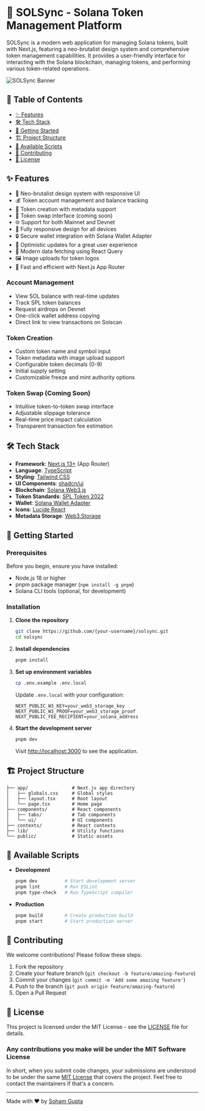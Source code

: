 # 🔄 SOLSync - Solana Token Management Platform

SOLSync is a modern web application for managing Solana tokens, built with Next.js, featuring a neo-brutalist design system and comprehensive token management capabilities. It provides a user-friendly interface for interacting with the Solana blockchain, managing tokens, and performing various token-related operations.

![SOLSync Banner](/public/solsync-banner.png)

## 📑 Table of Contents

- [✨ Features](#-features)
- [🛠️ Tech Stack](#️-tech-stack)
- [🚀 Getting Started](#-getting-started)
- [🏗️ Project Structure](#️-project-structure)
- [🔧 Available Scripts](#-available-scripts)
- [🤝 Contributing](#-contributing)
- [📄 License](#-license)

## ✨ Features

- 🎨 Neo-brutalist design system with responsive UI
- 💰 Token account management and balance tracking
- 🔄 Token creation with metadata support
- 💱 Token swap interface (coming soon)
- 🌐 Support for both Mainnet and Devnet
- 📱 Fully responsive design for all devices
- 🔒 Secure wallet integration with Solana Wallet Adapter
- 🚀 Optimistic updates for a great user experience
- 📡 Modern data fetching using React Query
- 🖼️ Image uploads for token logos
- 💨 Fast and efficient with Next.js App Router

### Account Management

- View SOL balance with real-time updates
- Track SPL token balances
- Request airdrops on Devnet
- One-click wallet address copying
- Direct link to view transactions on Solscan

### Token Creation

- Custom token name and symbol input
- Token metadata with image upload support
- Configurable token decimals (0-9)
- Initial supply setting
- Customizable freeze and mint authority options

### Token Swap (Coming Soon)

- Intuitive token-to-token swap interface
- Adjustable slippage tolerance
- Real-time price impact calculation
- Transparent transaction fee estimation

## 🛠️ Tech Stack

- **Framework**: [Next.js 13+](https://nextjs.org/) (App Router)
- **Language**: [TypeScript](https://www.typescriptlang.org/)
- **Styling**: [Tailwind CSS](https://tailwindcss.com/)
- **UI Components**: [shadcn/ui](https://ui.shadcn.com/)
- **Blockchain**: [Solana Web3.js](https://solana-labs.github.io/solana-web3.js/)
- **Token Standards**: [SPL Token 2022](https://spl.solana.com/token-2022)
- **Wallet**: [Solana Wallet Adapter](https://github.com/solana-labs/wallet-adapter)
- **Icons**: [Lucide React](https://lucide.dev/)
- **Metadata Storage**: [Web3.Storage](https://web3.storage/)

## 🚀 Getting Started

### Prerequisites

Before you begin, ensure you have installed:

- Node.js 18 or higher
- pnpm package manager (`npm install -g pnpm`)
- Solana CLI tools (optional, for development)

### Installation

1. **Clone the repository**

   ```bash
   git clone https://github.com/{your-username}/solsync.git
   cd solsync
   ```

2. **Install dependencies**

   ```bash
   pnpm install
   ```

3. **Set up environment variables**

   ```bash
   cp .env.example .env.local
   ```

   Update `.env.local` with your configuration:

   ```env
   NEXT_PUBLIC_W3_KEY=your_web3_storage_key
   NEXT_PUBLIC_W3_PROOF=your_web3_storage_proof
   NEXT_PUBLIC_FEE_RECIPIENT=your_solana_address
   ```

4. **Start the development server**

   ```bash
   pnpm dev
   ```

   Visit [http://localhost:3000](http://localhost:3000) to see the application.

## 🏗️ Project Structure

```
├── app/                # Next.js app directory
│   ├── globals.css     # Global styles
│   ├── layout.tsx      # Root layout
│   └── page.tsx        # Home page
├── components/         # React components
│   ├── tabs/           # Tab components
│   └── ui/             # UI components
├── contexts/           # React contexts
├── lib/                # Utility functions
└── public/             # Static assets
```

## 🔧 Available Scripts

- **Development**

  ```bash
  pnpm dev          # Start development server
  pnpm lint         # Run ESLint
  pnpm type-check   # Run TypeScript compiler
  ```

- **Production**
  ```bash
  pnpm build        # Create production build
  pnpm start        # Start production server
  ```

## 🤝 Contributing

We welcome contributions! Please follow these steps:

1. Fork the repository
2. Create your feature branch (`git checkout -b feature/amazing-feature`)
3. Commit your changes (`git commit -m 'Add some amazing feature'`)
4. Push to the branch (`git push origin feature/amazing-feature`)
5. Open a Pull Request

## 📄 License

This project is licensed under the MIT License - see the [LICENSE](LICENSE) file for details.

### Any contributions you make will be under the MIT Software License

In short, when you submit code changes, your submissions are understood to be under the same [MIT License](http://choosealicense.com/licenses/mit/) that covers the project. Feel free to contact the maintainers if that's a concern.

---

Made with ❤️ by [Soham Gupta](https://github.com/gupta-soham)
